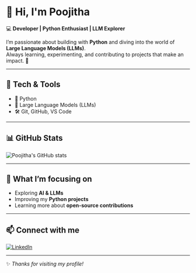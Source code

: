 # 👋 Hi, I'm Poojitha  

💻 **Developer | Python Enthusiast | LLM Explorer**  

I’m passionate about building with **Python** and diving into the world of **Large Language Models (LLMs)**.  
Always learning, experimenting, and contributing to projects that make an impact. 🚀  

---

## 🔧 Tech & Tools
- 🐍 Python  
- 🤖 Large Language Models (LLMs)  
- 🛠️ Git, GitHub, VS Code  

---

## 📊 GitHub Stats
![Poojitha's GitHub stats](https://github-readme-stats.vercel.app/api?username=POOJITHA29CJ&show_icons=true&theme=radical)  

---

## 🌱 What I’m focusing on
- Exploring **AI & LLMs**  
- Improving my **Python projects**  
- Learning more about **open-source contributions**  

---

## 📫 Connect with me
[![LinkedIn](https://img.shields.io/badge/LinkedIn-blue?style=flat&logo=linkedin&logoColor=white)](https://www.linkedin.com/in/poojitha-m-m-319333269//)  

---
✨ *Thanks for visiting my profile!*  
